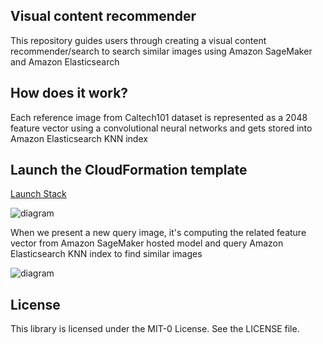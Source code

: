## Visual content recommender

This repository guides users through creating a visual content recommender/search to search similar images using Amazon SageMaker and Amazon Elasticsearch

## How does it work?

Each reference image from Caltech101 dataset is represented as a 2048 feature vector using a convolutional neural networks and gets stored into Amazon Elasticsearch KNN index

## Launch the CloudFormation template

[Launch Stack](https://console.aws.amazon.com/cloudformation/home?region=us-east-1#/stacks/quickcreate?templateUrl=https%3A%2F%2Flalsaado-content.s3.amazonaws.com%2Fvisual-search-blog%2Fcfn%2Finitial_template.yaml&stackName=vis-search)

![diagram](../master/pic1.png)

When we present a new query image, it's computing the related feature vector from Amazon SageMaker hosted model and query Amazon Elasticsearch KNN index to find similar images

![diagram](../master/pic2.png)

## License

This library is licensed under the MIT-0 License. See the LICENSE file.
